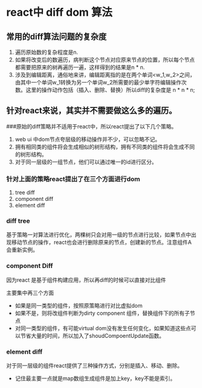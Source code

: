 # react中 diff dom 算法


##  常用的diff算法问题的复杂度

1. 遍历原始数的复杂程度是n.
2. 如果将改变后的数遍历，病判断这个节点对应原来节点的位置，所以每个节点都需要把原来的树再遍历一遍，这样得到的结果是n * n.
3. 涉及到编辑距离，通俗地来讲，编辑距离指的是在两个单词<w_1,w_2>之间，由其中一个单词w_1转换为另一个单词w_2所需要的最少单字符编辑操作次数。这里的操作动作包括（插入、删除、替换）所以diff的复杂度是 n * n * n;

## 针对react来说，其实并不需要做这么多的遍历。

###原始的diff策略并不适用于react中，所以react提出了以下几个策略。

1. web ui 中dom节点夸层级的移动操作并不少，可以忽略不记。
2. 拥有相同类的组件将会生成相似的树形结构，拥有不同类的组件将会生成不同的树形结构。
3. 对于同一层级的一组节点，他们可以通过唯一的id进行区分。


### 针对上面的策略react提出了在三个方面进行dom

1. tree diff
2. component diff
3. element diff

### diff tree

基于策略一对算法进行优化，两棵树只会对用一级的节点进行比较，如果节点中出现移动节点的操作，react也会进行删除原来的节点，创建新的节点。注意组件A会重新实例。

### component Diff

因为react 是基于组件构建应用，所以再diff的时候可以直接对比组件

主要集中再三个方面

+ 如果是同一类型的组件，按照原策略进行对比虚拟dom
+ 如果不是，则将改组件判断为dirty component 组件，替换组件下的所有子节点
+ 对同一类型的组件，有可能virtual dom没有发生任何变化，如果知道这些点可以节省大量的时间，所以加入了shoudCompoentUpdate函数。

### element diff

对于同一层级的组件react提供了三种操作方式，分别是插入、移动、删除。

+ 记住最主要一点就是map数组生成组件是加上key，key不能是索引。
